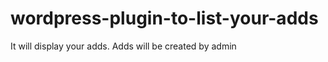 wordpress-plugin-to-list-your-adds
==================================

It will display your adds. Adds will be created by admin